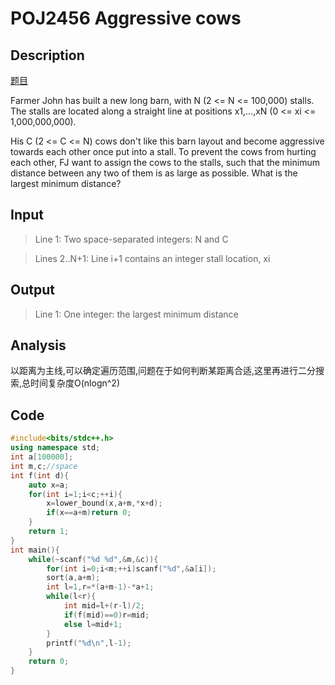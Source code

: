 # POJ2456 Aggressive cows

## Description
[题目](https://vjudge.net/problem/POJ-2456)

Farmer John has built a new long barn, with N (2 <= N <= 100,000) stalls. The stalls are located along a straight line at positions x1,...,xN (0 <= xi <= 1,000,000,000).

His C (2 <= C <= N) cows don't like this barn layout and become aggressive towards each other once put into a stall. To prevent the cows from hurting each other, FJ want to assign the cows to the stalls, such that the minimum distance between any two of them is as large as possible. What is the largest minimum distance?

## Input

> Line 1: Two space-separated integers: N and C

> Lines 2..N+1: Line i+1 contains an integer stall location, xi

## Output

>  Line 1: One integer: the largest minimum distance

## Analysis

以距离为主线,可以确定遍历范围,问题在于如何判断某距离合适,这里再进行二分搜索,总时间复杂度O(nlogn^2)

## Code
```cpp
#include<bits/stdc++.h>
using namespace std;
int a[100000];
int m,c;//space
int f(int d){
    auto x=a;
    for(int i=1;i<c;++i){
        x=lower_bound(x,a+m,*x+d);
        if(x==a+m)return 0;
    }
    return 1;
}
int main(){
    while(~scanf("%d %d",&m,&c)){
        for(int i=0;i<m;++i)scanf("%d",&a[i]);
        sort(a,a+m);
        int l=1,r=*(a+m-1)-*a+1;
        while(l<r){
            int mid=l+(r-l)/2;
            if(f(mid)==0)r=mid;
            else l=mid+1;
        }
        printf("%d\n",l-1);
    }
    return 0;
}

```